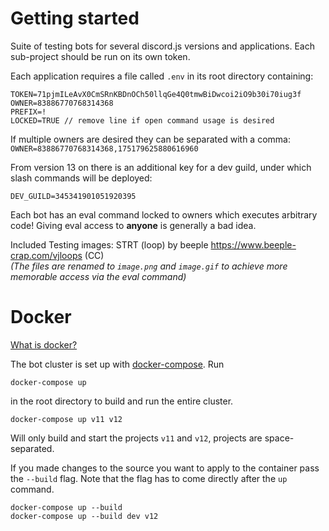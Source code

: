 # Getting started
Suite of testing bots for several discord.js versions and applications. Each sub-project should be run on its own token.

Each application requires a file called `.env` in its root directory containing:

```
TOKEN=71pjmILeAvX0CmSRnKBDnOCh50llqGe4Q0tmwBiDwcoi2iO9b30i70iug3f
OWNER=83886770768314368
PREFIX=!
LOCKED=TRUE // remove line if open command usage is desired
```

If multiple owners are desired they can be separated with a comma:
`OWNER=83886770768314368,175179625880616960`

From version 13 on there is an additional key for a dev guild, under which slash commands will be deployed:

```
DEV_GUILD=345341901051920395
```

Each bot has an eval command locked to owners which executes arbitrary code! Giving eval access to __anyone__ is generally a bad idea.

Included Testing images: STRT (loop) by beeple https://www.beeple-crap.com/vjloops (CC)   
*(The files are renamed to `image.png` and `image.gif` to achieve more memorable access via the eval command)*

# Docker

[What is docker?](https://docs.docker.com/get-started/overview/)

The bot cluster is set up with [docker-compose](https://docs.docker.com/compose/). Run 

```
docker-compose up
```

in the root directory to build and run the entire cluster.

```
docker-compose up v11 v12
```

Will only build and start the projects `v11` and `v12`, projects are space-separated.

If you made changes to the source you want to apply to the container pass the `--build` flag. Note that the flag has to come directly after the `up` command.

```
docker-compose up --build
docker-compose up --build dev v12
```
